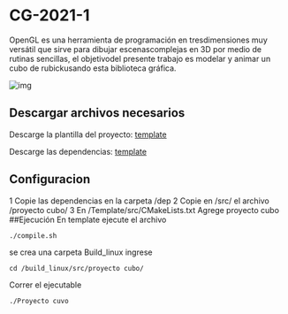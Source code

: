 # CG-2021-1
OpenGL  es  una  herramienta  de  programación  en  tresdimensiones  muy  versátil  que  sirve  para  dibujar  escenascomplejas en 3D por medio de rutinas sencillas, el objetivodel presente trabajo es modelar y animar un cubo de rubickusando esta biblioteca gráfica.

![img](https://miro.medium.com/max/512/1*w51Rl6Z6jXHJmeEiLDd_6g.gif)

## Descargar archivos necesarios
Descarge la plantilla del proyecto: [template](https://drive.google.com/file/d/1-W0tDZNqMVVIiGtRHJJ0P5GnpYgCrpmu/view?usp=sharing)

Descarge las dependencias: [template](https://drive.google.com/file/d/1PBEIEmxCqA5Hj8N9i2VoOehuCbmOV7PW/view?usp=sharing)

## Configuracion 
1 Copie las dependencias en la carpeta /dep
2 Copie en /src/ el archivo /proyecto cubo/
3 En /Template/src/CMakeLists.txt Agrege  proyecto cubo
##Ejecución
En template ejecute el archivo
~~~
./compile.sh
~~~
se crea una carpeta Build_linux  ingrese
~~~
cd /build_linux/src/proyecto cubo/
~~~
Correr el ejecutable
~~~
./Proyecto cuvo
~~~
